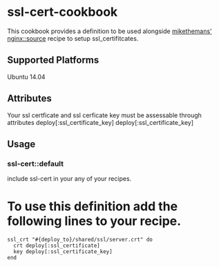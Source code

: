 # ssl-cert-cookbook

This cookbook provides a definition to be used alongside [mikethemans'](https://github.com/miketheman) [nginx::source](https://github.com/miketheman/nginx/blob/master/recipes/source.rb) recipe to setup ssl_certifitcates.

## Supported Platforms

Ubuntu 14.04

## Attributes

Your ssl certficate and ssl cerficate key must be assessable through attributes
deploy[:ssl_certificate_key]
deploy[:ssl_certificate_key]

## Usage

### ssl-cert::default

include ssl-cert in your any of your recipes.

# To use this definition add the following lines to your recipe.
	ssl_crt "#{deploy_to}/shared/ssl/server.crt" do
	  crt deploy[:ssl_certificate]
	  key deploy[:ssl_certificate_key]
	end